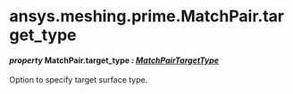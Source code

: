<a id="ansys-meshing-prime-matchpair-target-type"></a>

# ansys.meshing.prime.MatchPair.target_type

<a id="ansys.meshing.prime.MatchPair.target_type"></a>

#### *property* MatchPair.target_type *: [MatchPairTargetType](ansys.meshing.prime.MatchPairTargetType.md#ansys.meshing.prime.MatchPairTargetType)*

Option to specify target surface type.

<!-- !! processed by numpydoc !! -->
